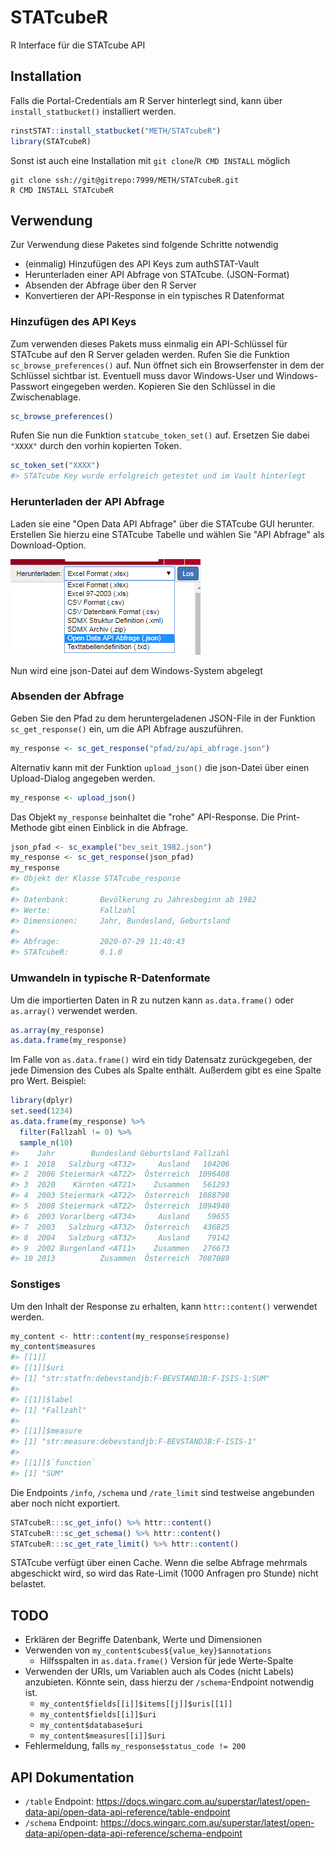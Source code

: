 # STATcubeR

R Interface für die STATcube API

## Installation

Falls die Portal-Credentials am R Server hinterlegt sind, kann über 
`install_statbucket()` installiert werden.

``` r
rinstSTAT::install_statbucket("METH/STATcubeR")
library(STATcubeR)
```

Sonst ist auch eine Installation mit `git clone`/`R CMD INSTALL` möglich

```
git clone ssh://git@gitrepo:7999/METH/STATcubeR.git
R CMD INSTALL STATcubeR
```

## Verwendung

Zur Verwendung diese Paketes sind folgende Schritte notwendig

* (einmalig) Hinzufügen des API Keys zum authSTAT-Vault
* Herunterladen einer API Abfrage von STATcube. (JSON-Format)
* Absenden der Abfrage über den R Server
* Konvertieren der API-Response in ein typisches R Datenformat

### Hinzufügen des API Keys

Zum verwenden dieses Pakets muss einmalig ein API-Schlüssel für STATcube
auf den R Server geladen werden. Rufen Sie die Funktion
`sc_browse_preferences()` auf. Nun öffnet sich ein Browserfenster in
dem der Schlüssel sichtbar ist. Eventuell muss davor Windows-User und
Windows-Passwort eingegeben werden. Kopieren Sie den Schlüssel in die
Zwischenablage.

```r
sc_browse_preferences()
```

Rufen Sie nun die Funktion `statcube_token_set()` auf. Ersetzen Sie dabei
`"XXXX"` durch den vorhin kopierten Token.

```r
sc_token_set("XXXX")
#> STATcube Key wurde erfolgreich getestet und im Vault hinterlegt
```

### Herunterladen der API Abfrage

Laden sie eine "Open Data API Abfrage" über die STATcube GUI herunter. Erstellen
Sie hierzu eine STATcube Tabelle und wählen Sie "API Abfrage" als
Download-Option.

![](man/figures/download_json.png)

Nun wird eine json-Datei auf dem Windows-System abgelegt

### Absenden der Abfrage

Geben Sie den Pfad zu dem heruntergeladenen JSON-File in
der Funktion `sc_get_response()` ein, um die API Abfrage auszuführen.

``` r
my_response <- sc_get_response("pfad/zu/api_abfrage.json")
```

Alternativ kann mit der Funktion `upload_json()` die json-Datei über einen
Upload-Dialog angegeben werden.

```r
my_response <- upload_json()
```

Das Objekt `my_response` beinhaltet die "rohe" API-Response. Die Print-Methode
gibt einen Einblick in die Abfrage.

```r
json_pfad <- sc_example("bev_seit_1982.json")
my_response <- sc_get_response(json_pfad)
my_response
#> Objekt der Klasse STATcube_response
#>
#> Datenbank:       Bevölkerung zu Jahresbeginn ab 1982 
#> Werte:           Fallzahl 
#> Dimensionen:     Jahr, Bundesland, Geburtsland 
#>
#> Abfrage:         2020-07-29 11:40:43 
#> STATcubeR:       0.1.0
```

### Umwandeln in typische R-Datenformate

Um die importierten Daten in R zu nutzen kann `as.data.frame()` oder
`as.array()` verwendet werden.

```r
as.array(my_response)
as.data.frame(my_response)
```

Im Falle von `as.data.frame()` wird ein tidy Datensatz zurückgegeben, der jede
Dimension des Cubes als Spalte enthält. Außerdem gibt es eine Spalte pro
Wert. Beispiel:

```r
library(dplyr)
set.seed(1234)
as.data.frame(my_response) %>% 
  filter(Fallzahl != 0) %>% 
  sample_n(10)
#>    Jahr        Bundesland Geburtsland Fallzahl
#> 1  2018   Salzburg <AT32>     Ausland   104206
#> 2  2006 Steiermark <AT22>  Österreich  1096408
#> 3  2020    Kärnten <AT21>    Zusammen   561293
#> 4  2003 Steiermark <AT22>  Österreich  1088798
#> 5  2008 Steiermark <AT22>  Österreich  1094940
#> 6  2003 Vorarlberg <AT34>     Ausland    59655
#> 7  2003   Salzburg <AT32>  Österreich   436825
#> 8  2004   Salzburg <AT32>     Ausland    79142
#> 9  2002 Burgenland <AT11>    Zusammen   276673
#> 10 2013          Zusammen  Österreich  7087089
```

### Sonstiges

Um den Inhalt der Response zu erhalten, kann `httr::content()` verwendet werden.

```r
my_content <- httr::content(my_response$response)
my_content$measures
#> [[1]]
#> [[1]]$uri
#> [1] "str:statfn:debevstandjb:F-BEVSTANDJB:F-ISIS-1:SUM"
#> 
#> [[1]]$label
#> [1] "Fallzahl"
#> 
#> [[1]]$measure
#> [1] "str:measure:debevstandjb:F-BEVSTANDJB:F-ISIS-1"
#> 
#> [[1]]$`function`
#> [1] "SUM"
```

Die Endpoints `/info`, `/schema` und `/rate_limit` sind testweise angebunden
aber noch nicht exportiert.

```r
STATcubeR:::sc_get_info() %>% httr::content()
STATcubeR:::sc_get_schema() %>% httr::content()
STATcubeR:::sc_get_rate_limit() %>% httr::content()
```

STATcube verfügt über einen Cache. Wenn die selbe Abfrage mehrmals abgeschickt
wird, so wird das Rate-Limit (1000 Anfragen pro Stunde) nicht belastet.

## TODO

* Erklären der Begriffe Datenbank, Werte und Dimensionen
* Verwenden von `my_content$cubes${value_key}$annotations`
    * Hilfsspalten in `as.data.frame()` Version für jede Werte-Spalte
* Verwenden der URIs, um Variablen auch als Codes (nicht Labels) anzubieten.
  Könnte sein, dass hierzu der `/schema`-Endpoint notwendig ist.
    * `my_content$fields[[i]]$items[[j]]$uris[[1]]`
    * `my_content$fields[[i]]$uri`
    * `my_content$database$uri`
    * `my_content$measures[[i]]$uri`
* Fehlermeldung, falls `my_response$status_code != 200`

## API Dokumentation

* `/table` Endpoint: https://docs.wingarc.com.au/superstar/latest/open-data-api/open-data-api-reference/table-endpoint
* `/schema` Endpoint: https://docs.wingarc.com.au/superstar/latest/open-data-api/open-data-api-reference/schema-endpoint
